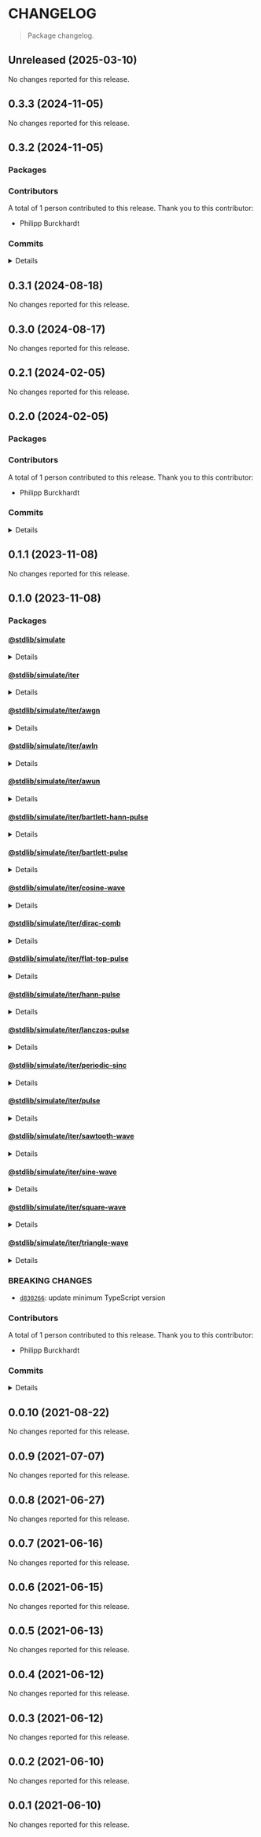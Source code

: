 # CHANGELOG

> Package changelog.

<section class="release" id="unreleased">

## Unreleased (2025-03-10)

No changes reported for this release.

</section>

<!-- /.release -->

<section class="release" id="v0.3.3">

## 0.3.3 (2024-11-05)

No changes reported for this release.

</section>

<!-- /.release -->

<section class="release" id="v0.3.2">

## 0.3.2 (2024-11-05)

<section class="packages">

### Packages

</section>

<!-- /.packages -->

<section class="contributors">

### Contributors

A total of 1 person contributed to this release. Thank you to this contributor:

-   Philipp Burckhardt

</section>

<!-- /.contributors -->

<section class="commits">

### Commits

<details>

-   [`2c4e5d8`](https://github.com/stdlib-js/stdlib/commit/2c4e5d824e0c5dc8fd536bf79ff565cee100ce46) - **build:** disable additional lint rule in TS tests _(by Philipp Burckhardt)_
-   [`b723a6e`](https://github.com/stdlib-js/stdlib/commit/b723a6eaec97adad2da4ffbecb532a3d1ae1e0ba) - **docs:** fix errors in comments and clean-up _(by Philipp Burckhardt)_

</details>

</section>

<!-- /.commits -->

</section>

<!-- /.release -->

<section class="release" id="v0.3.1">

## 0.3.1 (2024-08-18)

No changes reported for this release.

</section>

<!-- /.release -->

<section class="release" id="v0.3.0">

## 0.3.0 (2024-08-17)

No changes reported for this release.

</section>

<!-- /.release -->

<section class="release" id="v0.2.1">

## 0.2.1 (2024-02-05)

No changes reported for this release.

</section>

<!-- /.release -->

<section class="release" id="v0.2.0">

## 0.2.0 (2024-02-05)

<section class="packages">

### Packages

</section>

<!-- /.packages -->

<section class="contributors">

### Contributors

A total of 1 person contributed to this release. Thank you to this contributor:

-   Philipp Burckhardt

</section>

<!-- /.contributors -->

<section class="commits">

### Commits

<details>

-   [`dea49e0`](https://github.com/stdlib-js/stdlib/commit/dea49e03ab5571233e3da26835a6a6d3256d5737) - **docs:** use single quotes in require calls instead of backticks _(by Philipp Burckhardt)_
-   [`9502ed2`](https://github.com/stdlib-js/stdlib/commit/9502ed27e2853e312c556a48bdd7775095e66709) - **build:** replace tslint directive with eslint equivalent _(by Philipp Burckhardt)_

</details>

</section>

<!-- /.commits -->

</section>

<!-- /.release -->

<section class="release" id="v0.1.1">

## 0.1.1 (2023-11-08)

No changes reported for this release.

</section>

<!-- /.release -->

<section class="release" id="v0.1.0">

## 0.1.0 (2023-11-08)

<section class="packages">

### Packages

<section class="package" id="simulate-v0.1.0">

#### [@stdlib/simulate](https://github.com/stdlib-js/stdlib/tree/develop/lib/node_modules/%40stdlib/simulate)

<details>

<section class="features">

##### Features

-   [`d830266`](https://github.com/stdlib-js/stdlib/commit/d83026673b02c3408369e5ea497fe07744ba64ed) - update minimum TypeScript version

</section>

<!-- /.features -->

<section class="breaking-changes">

##### BREAKING CHANGES

-   [`d830266`](https://github.com/stdlib-js/stdlib/commit/d83026673b02c3408369e5ea497fe07744ba64ed): update minimum TypeScript version

</section>

<!-- /.breaking-changes -->

</details>

</section>

<!-- /.package -->

<section class="package" id="simulate-iter-v0.1.0">

#### [@stdlib/simulate/iter](https://github.com/stdlib-js/stdlib/tree/develop/lib/node_modules/%40stdlib/simulate/iter)

<details>

<section class="features">

##### Features

-   [`d830266`](https://github.com/stdlib-js/stdlib/commit/d83026673b02c3408369e5ea497fe07744ba64ed) - update minimum TypeScript version

</section>

<!-- /.features -->

<section class="breaking-changes">

##### BREAKING CHANGES

-   [`d830266`](https://github.com/stdlib-js/stdlib/commit/d83026673b02c3408369e5ea497fe07744ba64ed): update minimum TypeScript version

</section>

<!-- /.breaking-changes -->

</details>

</section>

<!-- /.package -->

<section class="package" id="simulate-iter-awgn-v0.1.0">

#### [@stdlib/simulate/iter/awgn](https://github.com/stdlib-js/stdlib/tree/develop/lib/node_modules/%40stdlib/simulate/iter/awgn)

<details>

<section class="features">

##### Features

-   [`d830266`](https://github.com/stdlib-js/stdlib/commit/d83026673b02c3408369e5ea497fe07744ba64ed) - update minimum TypeScript version

</section>

<!-- /.features -->

<section class="breaking-changes">

##### BREAKING CHANGES

-   [`d830266`](https://github.com/stdlib-js/stdlib/commit/d83026673b02c3408369e5ea497fe07744ba64ed): update minimum TypeScript version

</section>

<!-- /.breaking-changes -->

</details>

</section>

<!-- /.package -->

<section class="package" id="simulate-iter-awln-v0.1.0">

#### [@stdlib/simulate/iter/awln](https://github.com/stdlib-js/stdlib/tree/develop/lib/node_modules/%40stdlib/simulate/iter/awln)

<details>

<section class="features">

##### Features

-   [`d830266`](https://github.com/stdlib-js/stdlib/commit/d83026673b02c3408369e5ea497fe07744ba64ed) - update minimum TypeScript version

</section>

<!-- /.features -->

<section class="breaking-changes">

##### BREAKING CHANGES

-   [`d830266`](https://github.com/stdlib-js/stdlib/commit/d83026673b02c3408369e5ea497fe07744ba64ed): update minimum TypeScript version

</section>

<!-- /.breaking-changes -->

</details>

</section>

<!-- /.package -->

<section class="package" id="simulate-iter-awun-v0.1.0">

#### [@stdlib/simulate/iter/awun](https://github.com/stdlib-js/stdlib/tree/develop/lib/node_modules/%40stdlib/simulate/iter/awun)

<details>

<section class="features">

##### Features

-   [`d830266`](https://github.com/stdlib-js/stdlib/commit/d83026673b02c3408369e5ea497fe07744ba64ed) - update minimum TypeScript version

</section>

<!-- /.features -->

<section class="breaking-changes">

##### BREAKING CHANGES

-   [`d830266`](https://github.com/stdlib-js/stdlib/commit/d83026673b02c3408369e5ea497fe07744ba64ed): update minimum TypeScript version

</section>

<!-- /.breaking-changes -->

</details>

</section>

<!-- /.package -->

<section class="package" id="simulate-iter-bartlett-hann-pulse-v0.1.0">

#### [@stdlib/simulate/iter/bartlett-hann-pulse](https://github.com/stdlib-js/stdlib/tree/develop/lib/node_modules/%40stdlib/simulate/iter/bartlett-hann-pulse)

<details>

<section class="features">

##### Features

-   [`d830266`](https://github.com/stdlib-js/stdlib/commit/d83026673b02c3408369e5ea497fe07744ba64ed) - update minimum TypeScript version

</section>

<!-- /.features -->

<section class="breaking-changes">

##### BREAKING CHANGES

-   [`d830266`](https://github.com/stdlib-js/stdlib/commit/d83026673b02c3408369e5ea497fe07744ba64ed): update minimum TypeScript version

</section>

<!-- /.breaking-changes -->

</details>

</section>

<!-- /.package -->

<section class="package" id="simulate-iter-bartlett-pulse-v0.1.0">

#### [@stdlib/simulate/iter/bartlett-pulse](https://github.com/stdlib-js/stdlib/tree/develop/lib/node_modules/%40stdlib/simulate/iter/bartlett-pulse)

<details>

<section class="features">

##### Features

-   [`d830266`](https://github.com/stdlib-js/stdlib/commit/d83026673b02c3408369e5ea497fe07744ba64ed) - update minimum TypeScript version

</section>

<!-- /.features -->

<section class="breaking-changes">

##### BREAKING CHANGES

-   [`d830266`](https://github.com/stdlib-js/stdlib/commit/d83026673b02c3408369e5ea497fe07744ba64ed): update minimum TypeScript version

</section>

<!-- /.breaking-changes -->

</details>

</section>

<!-- /.package -->

<section class="package" id="simulate-iter-cosine-wave-v0.1.0">

#### [@stdlib/simulate/iter/cosine-wave](https://github.com/stdlib-js/stdlib/tree/develop/lib/node_modules/%40stdlib/simulate/iter/cosine-wave)

<details>

<section class="features">

##### Features

-   [`d830266`](https://github.com/stdlib-js/stdlib/commit/d83026673b02c3408369e5ea497fe07744ba64ed) - update minimum TypeScript version

</section>

<!-- /.features -->

<section class="breaking-changes">

##### BREAKING CHANGES

-   [`d830266`](https://github.com/stdlib-js/stdlib/commit/d83026673b02c3408369e5ea497fe07744ba64ed): update minimum TypeScript version

</section>

<!-- /.breaking-changes -->

</details>

</section>

<!-- /.package -->

<section class="package" id="simulate-iter-dirac-comb-v0.1.0">

#### [@stdlib/simulate/iter/dirac-comb](https://github.com/stdlib-js/stdlib/tree/develop/lib/node_modules/%40stdlib/simulate/iter/dirac-comb)

<details>

<section class="features">

##### Features

-   [`d830266`](https://github.com/stdlib-js/stdlib/commit/d83026673b02c3408369e5ea497fe07744ba64ed) - update minimum TypeScript version

</section>

<!-- /.features -->

<section class="breaking-changes">

##### BREAKING CHANGES

-   [`d830266`](https://github.com/stdlib-js/stdlib/commit/d83026673b02c3408369e5ea497fe07744ba64ed): update minimum TypeScript version

</section>

<!-- /.breaking-changes -->

</details>

</section>

<!-- /.package -->

<section class="package" id="simulate-iter-flat-top-pulse-v0.1.0">

#### [@stdlib/simulate/iter/flat-top-pulse](https://github.com/stdlib-js/stdlib/tree/develop/lib/node_modules/%40stdlib/simulate/iter/flat-top-pulse)

<details>

<section class="features">

##### Features

-   [`d830266`](https://github.com/stdlib-js/stdlib/commit/d83026673b02c3408369e5ea497fe07744ba64ed) - update minimum TypeScript version

</section>

<!-- /.features -->

<section class="breaking-changes">

##### BREAKING CHANGES

-   [`d830266`](https://github.com/stdlib-js/stdlib/commit/d83026673b02c3408369e5ea497fe07744ba64ed): update minimum TypeScript version

</section>

<!-- /.breaking-changes -->

</details>

</section>

<!-- /.package -->

<section class="package" id="simulate-iter-hann-pulse-v0.1.0">

#### [@stdlib/simulate/iter/hann-pulse](https://github.com/stdlib-js/stdlib/tree/develop/lib/node_modules/%40stdlib/simulate/iter/hann-pulse)

<details>

<section class="features">

##### Features

-   [`d830266`](https://github.com/stdlib-js/stdlib/commit/d83026673b02c3408369e5ea497fe07744ba64ed) - update minimum TypeScript version

</section>

<!-- /.features -->

<section class="breaking-changes">

##### BREAKING CHANGES

-   [`d830266`](https://github.com/stdlib-js/stdlib/commit/d83026673b02c3408369e5ea497fe07744ba64ed): update minimum TypeScript version

</section>

<!-- /.breaking-changes -->

</details>

</section>

<!-- /.package -->

<section class="package" id="simulate-iter-lanczos-pulse-v0.1.0">

#### [@stdlib/simulate/iter/lanczos-pulse](https://github.com/stdlib-js/stdlib/tree/develop/lib/node_modules/%40stdlib/simulate/iter/lanczos-pulse)

<details>

<section class="features">

##### Features

-   [`d830266`](https://github.com/stdlib-js/stdlib/commit/d83026673b02c3408369e5ea497fe07744ba64ed) - update minimum TypeScript version

</section>

<!-- /.features -->

<section class="breaking-changes">

##### BREAKING CHANGES

-   [`d830266`](https://github.com/stdlib-js/stdlib/commit/d83026673b02c3408369e5ea497fe07744ba64ed): update minimum TypeScript version

</section>

<!-- /.breaking-changes -->

</details>

</section>

<!-- /.package -->

<section class="package" id="simulate-iter-periodic-sinc-v0.1.0">

#### [@stdlib/simulate/iter/periodic-sinc](https://github.com/stdlib-js/stdlib/tree/develop/lib/node_modules/%40stdlib/simulate/iter/periodic-sinc)

<details>

<section class="features">

##### Features

-   [`d830266`](https://github.com/stdlib-js/stdlib/commit/d83026673b02c3408369e5ea497fe07744ba64ed) - update minimum TypeScript version

</section>

<!-- /.features -->

<section class="breaking-changes">

##### BREAKING CHANGES

-   [`d830266`](https://github.com/stdlib-js/stdlib/commit/d83026673b02c3408369e5ea497fe07744ba64ed): update minimum TypeScript version

</section>

<!-- /.breaking-changes -->

</details>

</section>

<!-- /.package -->

<section class="package" id="simulate-iter-pulse-v0.1.0">

#### [@stdlib/simulate/iter/pulse](https://github.com/stdlib-js/stdlib/tree/develop/lib/node_modules/%40stdlib/simulate/iter/pulse)

<details>

<section class="features">

##### Features

-   [`d830266`](https://github.com/stdlib-js/stdlib/commit/d83026673b02c3408369e5ea497fe07744ba64ed) - update minimum TypeScript version

</section>

<!-- /.features -->

<section class="breaking-changes">

##### BREAKING CHANGES

-   [`d830266`](https://github.com/stdlib-js/stdlib/commit/d83026673b02c3408369e5ea497fe07744ba64ed): update minimum TypeScript version

</section>

<!-- /.breaking-changes -->

</details>

</section>

<!-- /.package -->

<section class="package" id="simulate-iter-sawtooth-wave-v0.1.0">

#### [@stdlib/simulate/iter/sawtooth-wave](https://github.com/stdlib-js/stdlib/tree/develop/lib/node_modules/%40stdlib/simulate/iter/sawtooth-wave)

<details>

<section class="features">

##### Features

-   [`d830266`](https://github.com/stdlib-js/stdlib/commit/d83026673b02c3408369e5ea497fe07744ba64ed) - update minimum TypeScript version

</section>

<!-- /.features -->

<section class="breaking-changes">

##### BREAKING CHANGES

-   [`d830266`](https://github.com/stdlib-js/stdlib/commit/d83026673b02c3408369e5ea497fe07744ba64ed): update minimum TypeScript version

</section>

<!-- /.breaking-changes -->

</details>

</section>

<!-- /.package -->

<section class="package" id="simulate-iter-sine-wave-v0.1.0">

#### [@stdlib/simulate/iter/sine-wave](https://github.com/stdlib-js/stdlib/tree/develop/lib/node_modules/%40stdlib/simulate/iter/sine-wave)

<details>

<section class="features">

##### Features

-   [`d830266`](https://github.com/stdlib-js/stdlib/commit/d83026673b02c3408369e5ea497fe07744ba64ed) - update minimum TypeScript version

</section>

<!-- /.features -->

<section class="breaking-changes">

##### BREAKING CHANGES

-   [`d830266`](https://github.com/stdlib-js/stdlib/commit/d83026673b02c3408369e5ea497fe07744ba64ed): update minimum TypeScript version

</section>

<!-- /.breaking-changes -->

</details>

</section>

<!-- /.package -->

<section class="package" id="simulate-iter-square-wave-v0.1.0">

#### [@stdlib/simulate/iter/square-wave](https://github.com/stdlib-js/stdlib/tree/develop/lib/node_modules/%40stdlib/simulate/iter/square-wave)

<details>

<section class="features">

##### Features

-   [`d830266`](https://github.com/stdlib-js/stdlib/commit/d83026673b02c3408369e5ea497fe07744ba64ed) - update minimum TypeScript version

</section>

<!-- /.features -->

<section class="breaking-changes">

##### BREAKING CHANGES

-   [`d830266`](https://github.com/stdlib-js/stdlib/commit/d83026673b02c3408369e5ea497fe07744ba64ed): update minimum TypeScript version

</section>

<!-- /.breaking-changes -->

</details>

</section>

<!-- /.package -->

<section class="package" id="simulate-iter-triangle-wave-v0.1.0">

#### [@stdlib/simulate/iter/triangle-wave](https://github.com/stdlib-js/stdlib/tree/develop/lib/node_modules/%40stdlib/simulate/iter/triangle-wave)

<details>

<section class="features">

##### Features

-   [`d830266`](https://github.com/stdlib-js/stdlib/commit/d83026673b02c3408369e5ea497fe07744ba64ed) - update minimum TypeScript version

</section>

<!-- /.features -->

<section class="breaking-changes">

##### BREAKING CHANGES

-   [`d830266`](https://github.com/stdlib-js/stdlib/commit/d83026673b02c3408369e5ea497fe07744ba64ed): update minimum TypeScript version

</section>

<!-- /.breaking-changes -->

</details>

</section>

<!-- /.package -->

</section>

<!-- /.packages -->

<section class="breaking-changes">

### BREAKING CHANGES

-   [`d830266`](https://github.com/stdlib-js/stdlib/commit/d83026673b02c3408369e5ea497fe07744ba64ed): update minimum TypeScript version

</section>

<!-- /.breaking-changes -->

<section class="contributors">

### Contributors

A total of 1 person contributed to this release. Thank you to this contributor:

-   Philipp Burckhardt

</section>

<!-- /.contributors -->

<section class="commits">

### Commits

<details>

-   [`d73bbf4`](https://github.com/stdlib-js/stdlib/commit/d73bbf43d222f935085f8ecf7526e5f57835f74e) - **build:** replace lint directives _(by Philipp Burckhardt)_
-   [`3653808`](https://github.com/stdlib-js/stdlib/commit/3653808823106dcfc1b033a8bd054f4250b12e11) - **build:** remove tslint directives _(by Philipp Burckhardt)_
-   [`d830266`](https://github.com/stdlib-js/stdlib/commit/d83026673b02c3408369e5ea497fe07744ba64ed) - **feat:** update minimum TypeScript version _(by Philipp Burckhardt)_
-   [`10c6209`](https://github.com/stdlib-js/stdlib/commit/10c6209e72680534f86acca37ec35ab3a42f81c3) - **test:** use strictEqual checks _(by Philipp Burckhardt)_
-   [`ce7e336`](https://github.com/stdlib-js/stdlib/commit/ce7e3367c0f9477773fe76dd0eca64dc6ad33c02) - **docs:** update equations _(by Philipp Burckhardt)_
-   [`640025b`](https://github.com/stdlib-js/stdlib/commit/640025bb14bd041fbe504ccc89becc0f647bb7cd) - **build:** use supported operators for GitHub rendering _(by Philipp Burckhardt)_
-   [`cf2b820`](https://github.com/stdlib-js/stdlib/commit/cf2b820d03fe7de9bab479a641e8e558c9d039f0) - **docs:** render equations via math code blocks _(by Philipp Burckhardt)_

</details>

</section>

<!-- /.commits -->

</section>

<!-- /.release -->

<section class="release" id="v0.0.10">

## 0.0.10 (2021-08-22)

No changes reported for this release.

</section>

<!-- /.release -->

<section class="release" id="v0.0.9">

## 0.0.9 (2021-07-07)

No changes reported for this release.

</section>

<!-- /.release -->

<section class="release" id="v0.0.8">

## 0.0.8 (2021-06-27)

No changes reported for this release.

</section>

<!-- /.release -->

<section class="release" id="v0.0.7">

## 0.0.7 (2021-06-16)

No changes reported for this release.

</section>

<!-- /.release -->

<section class="release" id="v0.0.6">

## 0.0.6 (2021-06-15)

No changes reported for this release.

</section>

<!-- /.release -->

<section class="release" id="v0.0.5">

## 0.0.5 (2021-06-13)

No changes reported for this release.

</section>

<!-- /.release -->

<section class="release" id="v0.0.4">

## 0.0.4 (2021-06-12)

No changes reported for this release.

</section>

<!-- /.release -->

<section class="release" id="v0.0.3">

## 0.0.3 (2021-06-12)

No changes reported for this release.

</section>

<!-- /.release -->

<section class="release" id="v0.0.2">

## 0.0.2 (2021-06-10)

No changes reported for this release.

</section>

<!-- /.release -->

<section class="release" id="v0.0.1">

## 0.0.1 (2021-06-10)

No changes reported for this release.

</section>

<!-- /.release -->

